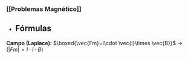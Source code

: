 ### [[Problemas Magnético]]

- ## Fórmulas

**Campo (Laplace):** $\boxed{\vec{Fm}=I\cdot \vec{l}\times \vec{B}}$ 
	-> $\left( |Fm|=I\cdot l\cdot B\right)$

